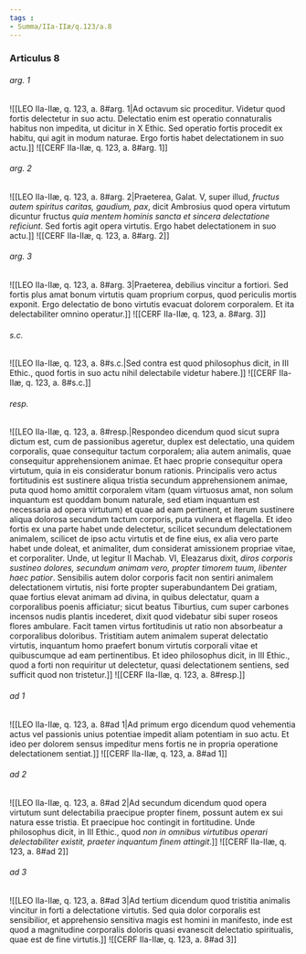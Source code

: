 ```yaml
---
tags : 
- Summa/IIa-IIæ/q.123/a.8
---
```


### Articulus 8

###### arg. 1
![[LEO IIa-IIæ, q. 123, a. 8#arg. 1|Ad octavum sic proceditur. Videtur quod fortis delectetur in suo actu. Delectatio enim est operatio connaturalis habitus non impedita, ut dicitur in X Ethic. Sed operatio fortis procedit ex habitu, qui agit in modum naturae. Ergo fortis habet delectationem in suo actu.]]
![[CERF IIa-IIæ, q. 123, a. 8#arg. 1]]

###### arg. 2
![[LEO IIa-IIæ, q. 123, a. 8#arg. 2|Praeterea, Galat. V, super illud, *fructus autem spiritus caritas, gaudium, pax*, dicit Ambrosius quod opera virtutum dicuntur fructus *quia mentem hominis sancta et sincera delectatione reficiunt*. Sed fortis agit opera virtutis. Ergo habet delectationem in suo actu.]]
![[CERF IIa-IIæ, q. 123, a. 8#arg. 2]]

###### arg. 3
![[LEO IIa-IIæ, q. 123, a. 8#arg. 3|Praeterea, debilius vincitur a fortiori. Sed fortis plus amat bonum virtutis quam proprium corpus, quod periculis mortis exponit. Ergo delectatio de bono virtutis evacuat dolorem corporalem. Et ita delectabiliter omnino operatur.]]
![[CERF IIa-IIæ, q. 123, a. 8#arg. 3]]

###### s.c.
![[LEO IIa-IIæ, q. 123, a. 8#s.c.|Sed contra est quod philosophus dicit, in III Ethic., quod fortis in suo actu nihil delectabile videtur habere.]]
![[CERF IIa-IIæ, q. 123, a. 8#s.c.]]

###### resp.
![[LEO IIa-IIæ, q. 123, a. 8#resp.|Respondeo dicendum quod sicut supra dictum est, cum de passionibus ageretur, duplex est delectatio, una quidem corporalis, quae consequitur tactum corporalem; alia autem animalis, quae consequitur apprehensionem animae. Et haec proprie consequitur opera virtutum, quia in eis consideratur bonum rationis. Principalis vero actus fortitudinis est sustinere aliqua tristia secundum apprehensionem animae, puta quod homo amittit corporalem vitam (quam virtuosus amat, non solum inquantum est quoddam bonum naturale, sed etiam inquantum est necessaria ad opera virtutum) et quae ad eam pertinent, et iterum sustinere aliqua dolorosa secundum tactum corporis, puta vulnera et flagella. Et ideo fortis ex una parte habet unde delectetur, scilicet secundum delectationem animalem, scilicet de ipso actu virtutis et de fine eius, ex alia vero parte habet unde doleat, et animaliter, dum considerat amissionem propriae vitae, et corporaliter. Unde, ut legitur II Machab. VI, Eleazarus dixit, *diros corporis sustineo dolores, secundum animam vero, propter timorem tuum, libenter haec patior*. Sensibilis autem dolor corporis facit non sentiri animalem delectationem virtutis, nisi forte propter superabundantem Dei gratiam, quae fortius elevat animam ad divina, in quibus delectatur, quam a corporalibus poenis afficiatur; sicut beatus Tiburtius, cum super carbones incensos nudis plantis incederet, dixit quod videbatur sibi super roseos flores ambulare. Facit tamen virtus fortitudinis ut ratio non absorbeatur a corporalibus doloribus. Tristitiam autem animalem superat delectatio virtutis, inquantum homo praefert bonum virtutis corporali vitae et quibuscumque ad eam pertinentibus. Et ideo philosophus dicit, in III Ethic., quod a forti non requiritur ut delectetur, quasi delectationem sentiens, sed sufficit quod non tristetur.]]
![[CERF IIa-IIæ, q. 123, a. 8#resp.]]

###### ad 1
![[LEO IIa-IIæ, q. 123, a. 8#ad 1|Ad primum ergo dicendum quod vehementia actus vel passionis unius potentiae impedit aliam potentiam in suo actu. Et ideo per dolorem sensus impeditur mens fortis ne in propria operatione delectationem sentiat.]]
![[CERF IIa-IIæ, q. 123, a. 8#ad 1]]

###### ad 2
![[LEO IIa-IIæ, q. 123, a. 8#ad 2|Ad secundum dicendum quod opera virtutum sunt delectabilia praecipue propter finem, possunt autem ex sui natura esse tristia. Et praecipue hoc contingit in fortitudine. Unde philosophus dicit, in III Ethic., quod *non in omnibus virtutibus operari delectabiliter existit, praeter inquantum finem attingit*.]]
![[CERF IIa-IIæ, q. 123, a. 8#ad 2]]

###### ad 3
![[LEO IIa-IIæ, q. 123, a. 8#ad 3|Ad tertium dicendum quod tristitia animalis vincitur in forti a delectatione virtutis. Sed quia dolor corporalis est sensibilior, et apprehensio sensitiva magis est homini in manifesto, inde est quod a magnitudine corporalis doloris quasi evanescit delectatio spiritualis, quae est de fine virtutis.]]
![[CERF IIa-IIæ, q. 123, a. 8#ad 3]]

